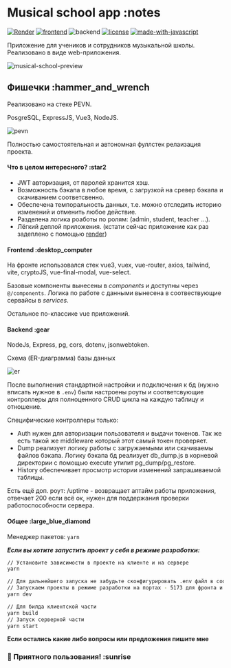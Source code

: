 # Musical school app :notes

[![Render](https://img.shields.io/badge/Render_deploy-success-success.svg)](https://www.render.com)
[![frontend](https://img.shields.io/website?down_message=offline&label=client&up_message=online&url=https%3A%2F%2Fimg.shields.io%2Fwebsite%3Fstyle%3Dfor-the-badge%26url%3Dhttps%3A%2F%2Fmusical-school-app.onrender.com)](https://musical-school-app.onrender.com)
![backend](https://img.shields.io/website?down_color=critical&label=server&up_color=success&url=https://musical-school.onrender.com/uptime)
[![license](https://img.shields.io/github/license/neketli/musical-school-app-vue3.svg)](https://github.com/neketli/musical-school-app-vue3/blob/main/LICENSE)
[![made-with-javascript](https://img.shields.io/badge/Made%20with-JavaScript-1f425f.svg)](https://www.javascript.com)

Приложение для учеников и сотрудников музыкальной школы. Реализовано в виде web-приложения.

![musical-school-preview](https://user-images.githubusercontent.com/48692866/191684382-1ee908b1-c6cb-47ba-947f-d9e820cb347b.gif)

## Фишечки :hammer_and_wrench

Реализовано на стеке PEVN.

PosgreSQL, ExpressJS, Vue3, NodeJS.

![pevn](https://user-images.githubusercontent.com/48692866/192093796-b049dea0-6110-480e-9fcd-023b59ec362a.png)

Полностью самостоятельная и автономная фуллстек релаизация проекта.

#### Что в целом интересного? :star2

- JWT авторизация, от паролей хранится хэш.
- Возможность бэкапа в любое время, с загрузкой на сревер бэкапа и скачиванием соответсвенно.
- Обеспечена темпоральность данных, т.е. можно отследить историю изменений и отменить любое действие.
- Разделена логика роаботы по ролям: (admin, student, teacher ...).
- Лёгкий деплой приложения. (кстати сейчас приложение как раз задеплено с помощью [render](https://render.com/))

#### Frontend :desktop_computer

На фронте использовался стек vue3, vuex, vue-router, axios, tailwind, vite, cryptoJS, vue-final-modal, vue-select.

Базовые компоненты вынесены в *components* и доступны через `@/components`.
Логика по работе с данными вынесена в соотвествующие сервайсы в *services*.

Остальное по-классике vue приложений.

#### Backend :gear

NodeJs, Express, pg, cors, dotenv, jsonwebtoken.

Схема (ER-диаграмма) базы данных

![er](https://user-images.githubusercontent.com/48692866/191688088-8942c72e-8f42-470d-b280-b365e46a7c78.jpg)

После выполнения стандартной настройки и подключения к бд (нужно вписать нужное в `.env`) были настроены роуты и соответсвующие контроллеры для полноценного CRUD цикла на каждую таблицу и отношение.

Специфические контроллеры только:

- Auth нужен для авторизации пользователя и выдачи токенов. Так же есть такой же middleware который этот самый токен проверяет.
- Dump реализует логику работы с загружаемыми или скачиваемы файлов бэкапа. Логику бэкапа бд реализует db_dump.js в корневой директории  с помощью execute утилит pg_dump/pg_restore.
- History обеспечивает просмотр истории изменений запрашиваемой таблицы.

Есть ещё доп. роут: /uptime - возвращает аптайм работы приложения, отвечает 200 если всё ок, нужен для поддержания проверки работоспособности сервера.

#### Общее :large_blue_diamond

Менеджер пакетов: `yarn`

***Если вы хотите запустить проект у себя в режиме разработки:***

```bash
// Установите зависимости в проекте на клиенте и на сервере
yarn 

// Для дальнейшего запуска не забудьте сконфигурировать .env файл в соотвествии с примерами в папках. 
// Запускаем проекты в режиме разработки на портах - 5173 для фронта и 3000 для бэкенда. 
yarn dev

// Для билда клиентской части
yarn build
// Запуск серверной части
yarn start
```

**Если остались какие либо вопросы или предложения пишите мне**

### :musical_keyboard: Приятного пользования! :sunrise
